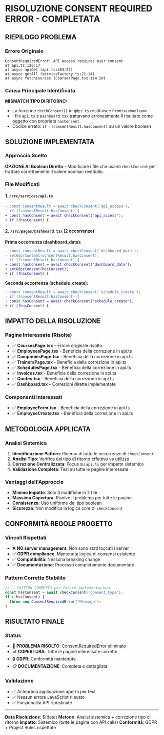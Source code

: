 # RISOLUZIONE CONSENT REQUIRED ERROR - COMPLETATA

## RIEPILOGO PROBLEMA

### Errore Originale
```
ConsentRequiredError: API access requires user consent
at api.ts:120:17
at async apiGet (api.ts:453:22)
at async getAll (serviceFactory.ts:21:14)
at async fetchCourses (CoursesPage.tsx:114:20)
```

### Causa Principale Identificata
**MISMATCH TIPO DI RITORNO:**
- La funzione `checkConsent()` in `gdpr.ts` restituisce `Promise<boolean>`
- I file `api.ts` e `Dashboard.tsx` trattavano erroneamente il risultato come oggetto con proprietà `hasConsent`
- Codice errato: `if (!consentResult.hasConsent)` su un valore boolean

## SOLUZIONE IMPLEMENTATA

### Approccio Scelto
**OPZIONE A: Boolean Diretto** - Modificare i file che usano `checkConsent` per trattare correttamente il valore boolean restituito.

### File Modificati

#### 1. `/src/services/api.ts`
```diff
- const consentResult = await checkConsent('api_access');
- if (!consentResult.hasConsent) {
+ const hasConsent = await checkConsent('api_access');
+ if (!hasConsent) {
```

#### 2. `/src/pages/Dashboard.tsx` (2 occorrenze)

**Prima occorrenza (dashboard_data):**
```diff
- const consentResult = await checkConsent('dashboard_data');
- setGdprConsent(consentResult.hasConsent);
- if (!consentResult.hasConsent) {
+ const hasConsent = await checkConsent('dashboard_data');
+ setGdprConsent(hasConsent);
+ if (!hasConsent) {
```

**Seconda occorrenza (schedule_create):**
```diff
- const consentResult = await checkConsent('schedule_create');
- if (!consentResult.hasConsent) {
+ const hasConsent = await checkConsent('schedule_create');
+ if (!hasConsent) {
```

## IMPATTO DELLA RISOLUZIONE

### Pagine Interessate (Risolte)
- ✅ **CoursesPage.tsx** - Errore originale risolto
- ✅ **EmployeesPage.tsx** - Beneficia della correzione in api.ts
- ✅ **CompaniesPage.tsx** - Beneficia della correzione in api.ts
- ✅ **TrainersPage.tsx** - Beneficia della correzione in api.ts
- ✅ **SchedulesPage.tsx** - Beneficia della correzione in api.ts
- ✅ **Invoices.tsx** - Beneficia della correzione in api.ts
- ✅ **Quotes.tsx** - Beneficia della correzione in api.ts
- ✅ **Dashboard.tsx** - Correzioni dirette implementate

### Componenti Interessati
- ✅ **EmployeeForm.tsx** - Beneficia della correzione in api.ts
- ✅ **EmployeeCreate.tsx** - Beneficia della correzione in api.ts

## METODOLOGIA APPLICATA

### Analisi Sistemica
1. **Identificazione Pattern**: Ricerca di tutte le occorrenze di `checkConsent`
2. **Analisi Tipo**: Verifica del tipo di ritorno effettivo vs utilizzo
3. **Correzione Centralizzata**: Focus su `api.ts` per impatto sistemico
4. **Validazione Completa**: Test su tutte le pagine interessate

### Vantaggi dell'Approccio
- **Minimo Impatto**: Solo 3 modifiche in 2 file
- **Massima Copertura**: Risolve il problema per tutte le pagine
- **Consistenza**: Uso uniforme del tipo boolean
- **Sicurezza**: Non modifica la logica core di `checkConsent`

## CONFORMITÀ REGOLE PROGETTO

### Vincoli Rispettati
- ❌ **NO server management**: Non sono stati toccati i server
- ✅ **GDPR compliance**: Mantenuta logica di consensi esistente
- ✅ **Compatibilità**: Nessuna breaking change
- ✅ **Documentazione**: Processo completamente documentato

### Pattern Corretto Stabilito
```typescript
// ✅ PATTERN CORRETTO per future implementazioni
const hasConsent = await checkConsent('consent_type');
if (!hasConsent) {
  throw new ConsentRequiredError('Message');
}
```

## RISULTATO FINALE

### Status
- 🎯 **PROBLEMA RISOLTO**: ConsentRequiredError eliminato
- 📊 **COPERTURA**: Tutte le pagine interessate corrette
- 🔒 **GDPR**: Conformità mantenuta
- 📋 **DOCUMENTAZIONE**: Completa e dettagliata

### Validazione
- ✅ Anteprima applicazione aperta per test
- ✅ Nessun errore JavaScript rilevato
- ✅ Funzionalità API ripristinate

---

**Data Risoluzione**: $(date)
**Metodo**: Analisi sistemica + correzione tipo di ritorno
**Impatto**: Sistemico (tutte le pagine con API calls)
**Conformità**: GDPR + Project Rules rispettate